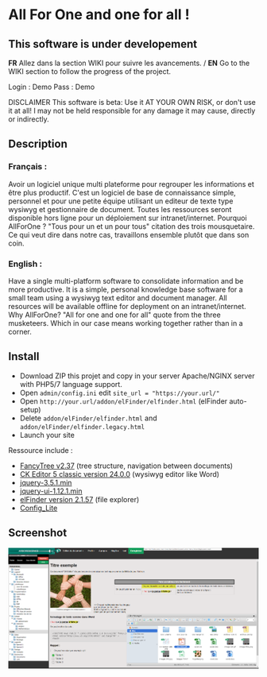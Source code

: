 # All For One and one for all !
 
## This software is under developement
**FR** Allez dans la section WIKI pour suivre les avancements. / **EN** Go to the WIKI section to follow the progress of the project.

Login : Demo  Pass : Demo

DISCLAIMER
This software is beta: Use it AT YOUR OWN RISK, or don't use it at all! I may not be held responsible for any damage it may cause, directly or indirectly.

## Description
### Français :

Avoir un logiciel unique multi plateforme pour regrouper les informations et être plus productif.
C'est un logiciel de base de connaissance simple, personnel et pour une petite équipe utilisant un editeur de texte type wysiwyg et gestionnaire de document. 
Toutes les ressources seront disponible hors ligne pour un déploiement sur intranet/internet.
Pourquoi AllForOne ? 
"Tous pour un et un pour tous" citation des trois mousquetaire. Ce qui veut dire dans notre cas, travaillons ensemble plutôt que dans son coin. 

### English : 

Have a single multi-platform software to consolidate information and be more productive.
It is a simple, personal knowledge base software for a small team using a wysiwyg text editor and document manager. 
All resources will be available offline for deployment on an intranet/internet.
Why AllForOne? 
"All for one and one for all" quote from the three musketeers. Which in our case means working together rather than in a corner. 

## Install

- Download ZIP this projet and copy in your server Apache/NGINX server with PHP5/7 language support.
- Open `admin/config.ini` edit `site_url = "https://your.url/"`
- Open `http://your.url/addon/elFinder/elfinder.html` (elFinder auto-setup)
- Delete `addon/elFinder/elfinder.html` and `addon/elFinder/elfinder.legacy.html`
- Launch your site

Ressource include :
- [FancyTree v2.37](https://github.com/mar10/fancytree) (tree structure, navigation between documents)
- [CK Editor 5 classic version 24.0.0](https://ckeditor.com/ckeditor-5/download/) (wysiwyg editor like Word)
- [jquery-3.5.1.min](https://jquery.com/)
- [jquery-ui-1.12.1.min](https://jqueryui.com/)
- [elFinder version 2.1.57](https://github.com/Studio-42/elFinder) (file explorer)
- [Config_Lite](https://github.com/pear/Config_Lite)

## Screenshot

![Screenshot1](/picture/AllForOne_Screenshot_210123.png)

